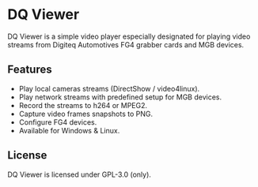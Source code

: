 # DQ Viewer
DQ Viewer is a simple video player especially designated for playing video
streams from Digiteq Automotives FG4 grabber cards and MGB devices.

## Features
* Play local cameras streams (DirectShow / video4linux).
* Play network streams with predefined setup for MGB devices.
* Record the streams to h264 or MPEG2.
* Capture video frames snapshots to PNG.
* Configure FG4 devices.
* Available for Windows & Linux.

## License
DQ Viewer is licensed under GPL-3.0 (only).
